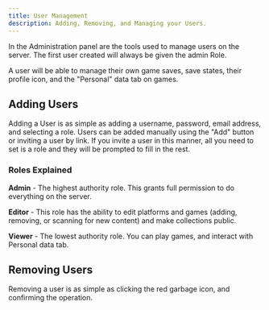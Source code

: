 ```yaml
---
title: User Management
description: Adding, Removing, and Managing your Users.
---
```


In the Administration panel are the tools used to manage users on the server. The first user created will always be given the admin Role.

A user will be able to manage their own game saves, save states, their profile icon, and the "Personal" data tab on games.

## Adding Users

Adding a User is as simple as adding a username, password, email address, and selecting a role. Users can be added manually using the "Add" button or inviting a user by link. If you invite a user in this manner, all you need to set is a role and they will be prompted to fill in the rest.

### Roles Explained

**Admin** - The highest authority role. This grants full permission to do everything on the server.

**Editor** - This role has the ability to edit platforms and games (adding, removing, or scanning for new content) and make collections public.

**Viewer** - The lowest authority role. You can play games, and interact with Personal data tab.

## Removing Users

Removing a user is as simple as clicking the red garbage icon, and confirming the operation.
